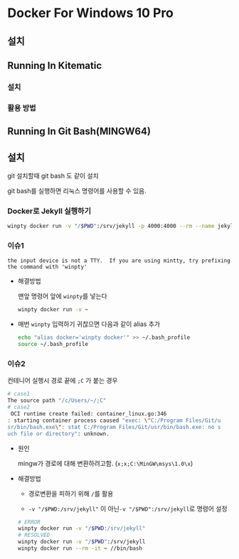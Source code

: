 # Docker For Windows 10 Pro

## 설치





## Running In Kitematic

### 설치

### 활용 방법



## Running In Git Bash(MINGW64)

## 설치 

git 설치할때 git bash 도 같이 설치

git bash를 실행하면 리눅스 명령어를 사용할 수 있음.



### Docker로 Jekyll 실행하기

```bash
winpty docker run -v "/$PWD":/srv/jekyll -p 4000:4000 --rm --name jekyll -it jekyll/jekyll jekyll serve --trace
```



### 이슈1

```
the input device is not a TTY.  If you are using mintty, try prefixing the command with 'winpty'
```

- 해결방법

  맨앞 명령어 앞에 `winpty`를 넣는다

  ```bash
  winpty docker run -v ~
  ```

- 매번 `winpty` 입력하기 귀찮으면 다음과 같이 alias 추가

  ```bash
  echo "alias docker='winpty docker'" >> ~/.bash_profile
  source ~/.bash_profile
  ```

  

### 이슈2

컨테니어 실행시 경로 끝에 `;C` 가 붙는 경우

```bash
# case1
The source path "/c/Users/~/;C"
# case2
 OCI runtime create failed: container_linux.go:346
: starting container process caused "exec: \"C:/Program Files/Git/u
sr/bin/bash.exe\": stat C:/Program Files/Git/usr/bin/bash.exe: no s
uch file or directory": unknown.
```

- 원인

  mingw가 경로에 대해 변환하려고함. (` x;x;C:\MinGW\msys\1.0\x `)

- 해결방법

  - 경로변환을 피하기 위해 `/`를 활용

  - `-v "/$PWD:/srv/jekyll"` 이 아닌`-v "/$PWD":/srv/jekyll`로 명령어 설정  

  ```bash
  # ERROR 
  winpty docker run -v "/$PWD:/srv/jekyll"
  # RESOLVED
  winpty docker run -v "/$PWD":/srv/jekyll
  winpty docker run --rm -it ~ //bin/bash
  ```

  